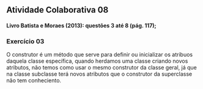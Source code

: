 ## Atividade Colaborativa 08
#### Livro Batista e Moraes (2013): questões 3 até 8 (pág. 117);
### Exercício 03 
O construtor é um método que serve para definir ou inicializar os atribuos daquela classe específica, quando herdamos uma classe criando novos atributos, não temos como usar o mesmo construtor da classe geral, já que na classe subclasse terá novos atributos que o construtor da superclasse não tem conheciento.
